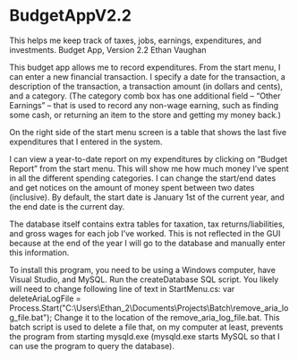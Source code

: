 # BudgetAppV2.2
This helps me keep track of taxes, jobs, earnings, expenditures, and investments.
Budget App, Version 2.2
Ethan Vaughan

This budget app allows me to record expenditures. 
From the start menu, I can enter a new financial transaction. I specify a date for the transaction, a description of the transaction, a transaction amount (in dollars and cents), and a category. (The category comb box has one additional field – “Other Earnings” – that is used to record any non-wage earning, such as finding some cash, or returning an item to the store and getting my money back.)

On the right side of the start menu screen is a table that shows the last five expenditures that I entered in the system.

I can view a year-to-date report on my expenditures by clicking on “Budget Report” from the start menu. This will show me how much money I’ve spent in all the different spending categories. I can change the start/end dates and get notices on the amount of money spent between two dates (inclusive). By default, the start date is January 1st of the current year, and the end date is the current day.

The database itself contains extra tables for taxation, tax returns/liabilities, and gross wages for each job I’ve worked. This is not reflected in the GUI because at the end of the year I will go to the database and manually enter this information. 

To install this program, you need to be using a Windows computer, have Visual Studio, and MySQL. Run the createDatabase SQL script. You likely will need to change following line of text in StartMenu.cs: 
var deleteAriaLogFile = Process.Start("C:\\Users\\Ethan_2\\Documents\\Projects\\Batch\\remove_aria_log_file.bat");
Change it to the location of the remove_aria_log_file.bat. This batch script is used to delete a file that, on my computer at least, prevents the program from starting mysqld.exe (mysqld.exe starts MySQL so that I can use the program to query the database).
